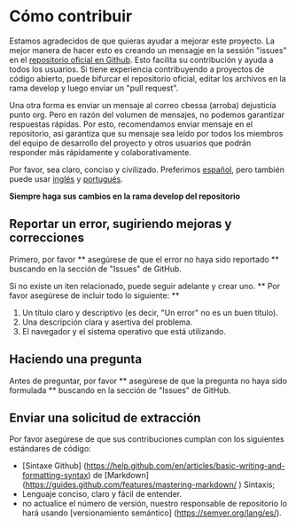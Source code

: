 # Cómo contribuir

Estamos agradecidos de que quieras ayudar a mejorar este proyecto. La mejor manera de hacer esto es creando un mensagje en la sessión "issues" en el [repositorio oficial en Github](https://github.com/Dejusticia/mota-active-transparency-specification/). Esto facilita su contribución y ayuda a todos los usuarios. Si tiene experiencia contribuyendo a proyectos de código abierto, puede bifurcar el repositorio oficial, editar los archivos en la rama develop y luego enviar un "pull request".

Una otra forma es enviar un mensaje al correo cbessa (arroba) dejusticia punto org. Pero en razón del volumen de mensajes, no podemos garantizar respuestas rápidas. Por esto, recomendamos enviar mensaje en el repositorio, asi garantiza que su mensaje sea leído por todos los miembros del equipo de desarrollo del proyecto y otros usuarios que podrán responder más rápidamente y colaborativamente.

Por favor, sea claro, conciso y civilizado. Preferimos [español](CONTRIBUYENDO.md), pero también puede usar [inglés](CONTRIBUTING.md) y [portugués](CONTRIBUINDO.md).

**Siempre haga sus cambios en la rama develop del repositorio**

## Reportar un error, sugiriendo mejoras y correcciones

Primero, por favor ** asegúrese de que el error no haya sido reportado ** buscando en la sección de "Issues" de GitHub.

Si no existe un iten relacionado, puede seguir adelante y crear uno. ** Por favor asegúrese de incluir todo lo siguiente: **

1. Un título claro y descriptivo (es decir, "Un error" no es un buen título).
2. Una descripción clara y asertiva del problema.
3. El navegador y el sistema operativo que está utilizando.

## Haciendo una pregunta

Antes de preguntar, por favor ** asegúrese de que la pregunta no haya sido formulada ** buscando en la sección de "Issues" de GitHub.

## Enviar una solicitud de extracción

Por favor asegúrese de que sus contribuciones cumplan con los siguientes estándares de código:

- [Sintaxe Github] (https://help.github.com/en/articles/basic-writing-and-formatting-syntax) de [Markdown] (https://guides.github.com/features/mastering-markdown/ ) Sintaxis;
- Lenguaje conciso, claro y fácil de entender.
- no actualice el número de versión, nuestro responsable de repositorio lo hará usando [versionamiento semántico] (https://semver.org/lang/es/).
